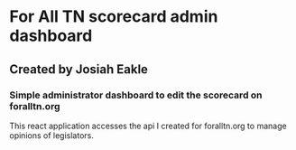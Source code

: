 # For All TN scorecard admin dashboard
## Created by Josiah Eakle
### Simple administrator dashboard to edit the scorecard on foralltn.org

This react application accesses the api I created for foralltn.org to manage opinions of legislators. 
